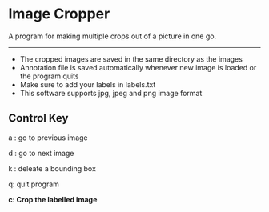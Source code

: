 # Image Cropper
A program for making multiple crops out of a picture in one go.

------------------------------
* The cropped images are saved in the same directory as the images
* Annotation file is saved automatically whenever new image is loaded or the program quits
* Make sure to add your labels in labels.txt
* This software supports jpg, jpeg and png image format

Control Key
------------------------------
a : go to previous image

d : go to next image

k : deleate a bounding box

q: quit program

**c: Crop the labelled image** 
